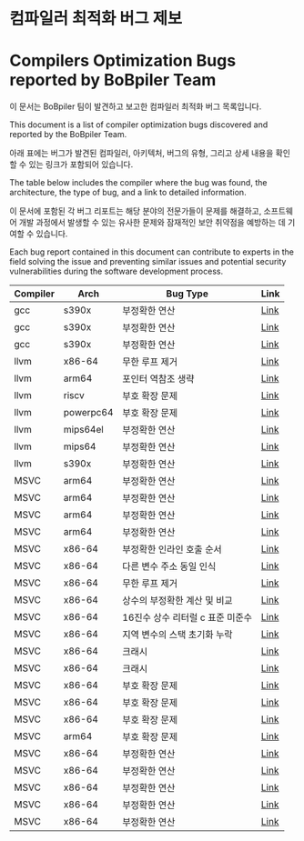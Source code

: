 # 컴파일러 최적화 버그 제보
# Compilers Optimization Bugs reported by BoBpiler Team

이 문서는 BoBpiler 팀이 발견하고 보고한 컴파일러 최적화 버그 목록입니다. 

This document is a list of compiler optimization bugs discovered and reported by the BoBpiler Team.

아래 표에는 버그가 발견된 컴파일러, 아키텍처, 버그의 유형, 그리고 상세 내용을 확인할 수 있는 링크가 포함되어 있습니다. 

The table below includes the compiler where the bug was found, the architecture, the type of bug, and a link to detailed information.

이 문서에 포함된 각 버그 리포트는 해당 분야의 전문가들이 문제를 해결하고, 소프트웨어 개발 과정에서 발생할 수 있는 유사한 문제와 잠재적인 보안 취약점을 예방하는 데 기여할 수 있습니다.

Each bug report contained in this document can contribute to experts in the field solving the issue and preventing similar issues and potential security vulnerabilities during the software development process.

| Compiler | Arch | Bug Type | Link |
| --- | --- | --------------------------- | ---- |
| gcc | s390x |     부정확한 연산    | [Link](https://gcc.gnu.org/bugzilla/show_bug.cgi?id=112112) |
| gcc | s390x |     부정확한 연산    | [Link](https://gcc.gnu.org/bugzilla/show_bug.cgi?id=112274) |
| gcc | s390x |     부정확한 연산    | [Link](https://gcc.gnu.org/bugzilla/show_bug.cgi?id=112329) |
| llvm | x86-64 |   무한 루프 제거    | [Link](https://github.com/llvm/llvm-project/issues/66307) |
| llvm | arm64 |    포인터 역참조 생략   | [Link](https://github.com/llvm/llvm-project/issues/69294) |
| llvm | riscv |    부호 확장 문제   | [Link](https://github.com/llvm/llvm-project/issues/68855) |
| llvm | powerpc64 |    부호 확장 문제   | [Link](https://github.com/llvm/llvm-project/issues/71030) |
| llvm | mips64el |     부정확한 연산    | [Link](https://github.com/llvm/llvm-project/issues/69328) |
| llvm | mips64 |   부정확한 연산    | [Link](https://github.com/llvm/llvm-project/issues/70495) |
| llvm | s390x |    부정확한 연산    | [Link](https://github.com/llvm/llvm-project/issues/72018) |
| MSVC | arm64 |    부정확한 연산    | [Link](https://developercommunity.visualstudio.com/t/C-ARM64-Optimization-Bug/10503910) |
| MSVC | arm64 |    부정확한 연산    | [Link](https://developercommunity.visualstudio.com/t/Inconsistent-Outputs-in-ARM64-C-Progra/10505191) |
| MSVC | arm64 |    부정확한 연산    | [Link](https://developercommunity.visualstudio.com/t/ARM64-MSVC-Compiler-Optimization-Leads-t/10508262) |
| MSVC | arm64 |    부정확한 연산    | [Link](https://developercommunity.visualstudio.com/t/MSVC-ARM64-Compiler-Incorrectly-Optimize/10510611) |
| MSVC | x86-64 |   부정확한 인라인 호출 순서    | [Link](https://developercommunity.visualstudio.com/t/O1-Optimization-Leads-to-Incorrect-Funct/10469220?sort=newest) |
| MSVC | x86-64 |   다른 변수 주소 동일 인식     | [Link](https://developercommunity.visualstudio.com/t/Memory-reference-error-due-to-excessive/10477735?sort=newest&page=1) |
| MSVC | x86-64 |   무한 루프 제거   | [Link](https://developercommunity.visualstudio.com/t/Optimization-Levels-O1-O2-Ox-Incorrect/10478781?sort=newest) |
| MSVC | x86-64 |   상수의 부정확한 계산 및 비교     | [Link](https://developercommunity.visualstudio.com/t/Incorrectly-compiled-comparison-and-cons/10480723?sort=newest) |
| MSVC | x86-64 |   16진수 상수 리터럴 c 표준 미준수     | [Link](https://developercommunity.visualstudio.com/t/cl-Compiler-Misinterprets-Hexadecimal-Li/10483175) |
| MSVC | x86-64 |   지역 변수의 스택 초기화 누락     | [Link](https://developercommunity.visualstudio.com/t/Function-pointer-address-comparison-erro/10485960?sort=newest) |
| MSVC | x86-64 |   크래시   | [Link](https://developercommunity.visualstudio.com/t/Internal-Compiler-Error-with-for-loop-an/10486573) |
| MSVC | x86-64 |   크래시   | [Link](https://developercommunity.visualstudio.com/t/fatal-error-C1001:-Internal-Compiler-Err/10485991?sort=newest) |
| MSVC | x86-64 |   부호 확장 문제   | [Link](https://developercommunity.visualstudio.com/t/Signed-variable-value-extended-in-an-uns/10478879?sort=newest&q=Signed+variable+value+extended+in+an+unsigned+manner&page=3) |
| MSVC | x86-64 |   부호 확장 문제   | [Link](https://developercommunity.visualstudio.com/t/Incorrect-unsigned-extension-when-upcast/10481317?sort=newest) |
| MSVC | x86-64 | 부호 확장 문제 | [Link](https://developercommunity.visualstudio.com/t/Impact-of-printf-on-CL-Compiler-Optimiza/10481033?sort=newest) |
| MSVC | arm64 |    부호 확장 문제   | [Link](https://developercommunity.visualstudio.com/t/Incorrect-Assembly-Code-Generated-with-/10506096) |
| MSVC | x86-64 |   부정확한 연산    | [Link](https://developercommunity.visualstudio.com/t/O2-and-Ox-Optimizations-Result-in-Incorr/10476654?sort=newest) |
| MSVC | x86-64 |   부정확한 연산    | [Link](https://developercommunity.visualstudio.com/t/Integer-overflow-due-to-optimization-in/10478835?sort=newest) |
| MSVC | x86-64 |   부정확한 연산    | [Link](https://developercommunity.visualstudio.com/t/Comparison-of-incorrect-register-values/10480763?sort=newest) |
| MSVC | x86-64 |   부정확한 연산    | [Link](https://developercommunity.visualstudio.com/t/It-optimizes-the-and-operation-into-x/10481313) |
| MSVC | x86-64 |   부정확한 연산    | [Link](https://developercommunity.visualstudio.com/t/Compiler-bug-causing-unknown-behavior/10481332?sort=newest) |